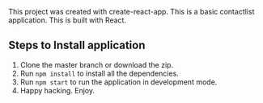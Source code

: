 This project was created with create-react-app. This is a basic contactlist application. This is built with React.

## Steps to Install application

1. Clone the master branch or download the zip.
2. Run `npm install` to install all the dependencies.
3. Run `npm start` to run the application in development mode.
4. Happy hacking. Enjoy.
